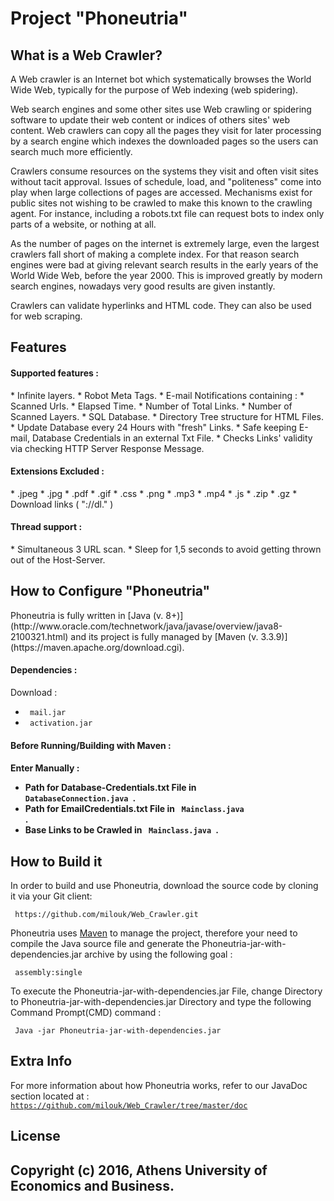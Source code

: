 <h1>Project "Phoneutria"</h1>

<h2>What is a Web Crawler?</h2>


A Web crawler is an Internet bot which systematically browses the World Wide Web, typically for the purpose of Web indexing (web spidering).

Web search engines and some other sites use Web crawling or spidering software to update their web content or indices of others sites' web content. Web crawlers can copy all the pages they visit for later processing by a search engine which indexes the downloaded pages so the users can search much more efficiently.

Crawlers consume resources on the systems they visit and often visit sites without tacit approval. Issues of schedule, load, and "politeness" come into play when large collections of pages are accessed. Mechanisms exist for public sites not wishing to be crawled to make this known to the crawling agent. For instance, including a robots.txt file can request bots to index only parts of a website, or nothing at all.

As the number of pages on the internet is extremely large, even the largest crawlers fall short of making a complete index. For that reason search engines were bad at giving relevant search results in the early years of the World Wide Web, before the year 2000. This is improved greatly by modern search engines, nowadays very good results are given instantly.

Crawlers can validate hyperlinks and HTML code. They can also be used for web scraping.


<h2><b>Features</b></h2>

<h4>Supported features : </h4>
* Infinite layers.
* Robot Meta Tags.
* E-mail Notifications containing : 
 * Scanned Urls.
 * Elapsed Time.
 * Number of Total Links.
 * Number of Scanned Layers.
* SQL Database.
* Directory Tree structure for HTML Files.
* Update Database every 24 Hours with "fresh" Links.
* Safe keeping E-mail, Database Credentials in an external Txt File. 
* Checks Links' validity via checking HTTP Server Response Message.

<h4>Extensions Excluded : </h4>
* .jpeg
* .jpg
* .pdf
* .gif
* .css
* .png
* .mp3
* .mp4
* .js
* .zip
* .gz
* Download links ( "://dl." )

<h4>Thread support : </h4>
* Simultaneous 3 URL scan.
* Sleep for 1,5 seconds to avoid getting thrown out of the Host-Server.

<h2>How to Configure "Phoneutria"</h2>
<p>
Phoneutria is fully written in [Java (v. 8+)](http://www.oracle.com/technetwork/java/javase/overview/java8-2100321.html) and its project is fully managed by [Maven (v. 3.3.9)](https://maven.apache.org/download.cgi).

<h4>Dependencies : </h4>

Download :
* <code> mail.jar</code>
* <code> activation.jar </code>
           
<h4>Before Running/Building with Maven : <h4>

Enter Manually :
 
* Path for Database-Credentials.txt File in <code> DatabaseConnection.java </code>.
* Path for EmailCredentials.txt File in <code> Mainclass.java </code>.
* Base Links to be Crawled in <code> Mainclass.java </code>.

<h2>How to Build it</h2>

In order to build and use Phoneutria, download the source code by cloning it via your Git client:
<p>
<code> https://github.com/milouk/Web_Crawler.git </code>
</p>

Phoneutria uses [Maven](https://maven.apache.org/download.cgi) to manage the project, therefore your need to compile the Java source file and generate the Phoneutria-jar-with-dependencies.jar archive by using the following goal : 
<p>
<code> assembly:single </code>
</p>

To execute the Phoneutria-jar-with-dependencies.jar File, change Directory to Phoneutria-jar-with-dependencies.jar Directory and type the following Command Prompt(CMD) command :
<p>
<code> Java -jar Phoneutria-jar-with-dependencies.jar </code>
</p>

<h2>Extra Info</h2> 

For more information about how Phoneutria works, refer to our JavaDoc section located at :
<code> https://github.com/milouk/Web_Crawler/tree/master/doc </code>

<h2>License<h2>

Copyright (c) 2016, Athens University of Economics and Business.

